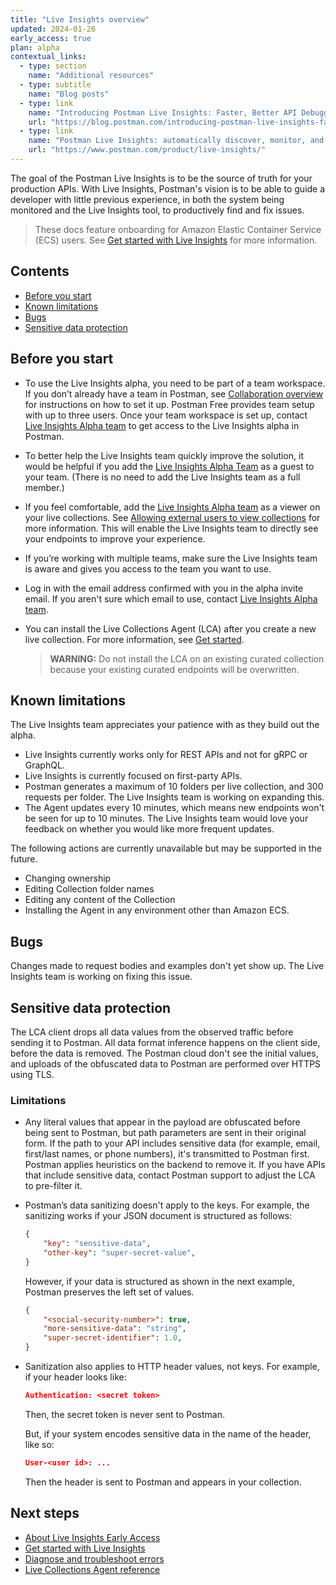 ```yaml
---
title: "Live Insights overview"
updated: 2024-01-26
early_access: true
plan: alpha
contextual_links:
  - type: section
    name: "Additional resources"
  - type: subtitle
    name: "Blog posts"
  - type: link
    name: "Introducing Postman Live Insights: Faster, Better API Debugging"
    url: "https://blog.postman.com/introducing-postman-live-insights-faster-better-api-debugging/"
  - type: link
    name: "Postman Live Insights: automatically discover, monitor, and add APIs"
    url: "https://www.postman.com/product/live-insights/"
---
```


The goal of the Postman Live Insights is to be the source of truth for your production APIs. With Live Insights, Postman's vision is to be able to guide a developer with little previous experience, in both the system being monitored and the Live Insights tool, to productively find and fix issues.

> These docs feature onboarding for Amazon Elastic Container Service (ECS) users. See [Get started with Live Insights](/docs/live-insights/live-insights-gs/) for more information.

## Contents

* [Before you start](#before-you-start)
* [Known limitations](#known-limitations)
* [Bugs](#bugs)
* [Sensitive data protection](#sensitive-data-protection)

## Before you start

* To use the Live Insights alpha, you need to be part of a team workspace. If you don’t already have a team in Postman, see [Collaboration overview](/docs/collaborating-in-postman/working-with-your-team/collaboration-overview/#creating-a-team) for instructions on how to set it up. Postman Free provides team setup with up to three users. Once your team workspace is set up, contact [Live Insights Alpha team](mailto:live.insights.alpha@postman.com) to get access to the Live Insights alpha in Postman.
* To better help the Live Insights team quickly improve the solution, it would be helpful if you add the [Live Insights Alpha Team](mailto:live.insights.alpha@postman.com) as a guest to your team. (There is no need to add the Live Insights team as a full member.)
* If you feel comfortable, add the [Live Insights Alpha team](mailto:live.insights.alpha@postman.com) as a viewer on your live collections. See [Allowing external users to view collections](/docs/collaborating-in-postman/sharing/#allowing-external-users-to-view-collections) for more information. This will enable the Live Insights team to directly see your endpoints to improve your experience.
* If you’re working with multiple teams, make sure the Live Insights team is aware and gives you access to the team you want to use.
* Log in with the email address confirmed with you in the alpha invite email. If you aren't sure which email to use, contact [Live Insights Alpha team](mailto:live.insights.alpha@postman.com).
* You can install the Live Collections Agent (LCA) after you create a new live collection. For more information, see [Get started](#get-started).

    > **WARNING:** Do not install the LCA on an existing curated collection because your existing curated endpoints will be overwritten.

## Known limitations

The Live Insights team appreciates your patience with as they build out the alpha.

* Live Insights currently works only for REST APIs and not for gRPC or GraphQL.
* Live Insights is currently focused on first-party APIs.
* Postman generates a maximum of 10 folders per live collection, and 300 requests per folder. The Live Insights team is working on expanding this.
* The Agent updates every 10 minutes, which means new endpoints won't be seen for up to 10 minutes. The Live Insights team would love your feedback on whether you would like more frequent updates.

The following actions are currently unavailable but may be supported in the future.

* Changing ownership
* Editing Collection folder names
* Editing any content of the Collection
* Installing the Agent in any environment other than Amazon ECS.

## Bugs

Changes made to request bodies and examples don't yet show up. The Live Insights team is working on fixing this issue.

## Sensitive data protection

The LCA client drops all data values from the observed traffic before sending it to Postman. All data format inference happens on the client side, before the data is removed. The Postman cloud don't see the initial values, and uploads of the obfuscated data to Postman are performed over HTTPS using TLS.

### Limitations

* Any literal values that appear in the payload are obfuscated before being sent to Postman, but path parameters are sent in their original form. If the path to your API includes sensitive data (for example, email, first/last names, or phone numbers), it's transmitted to Postman first. Postman applies heuristics on the backend to remove it. If you have APIs that include sensitive data, contact Postman support to adjust the LCA to pre-filter it.
* Postman’s data sanitizing doesn't apply to the keys. For example, the sanitizing works if your JSON document is structured as follows:

    ```json
    {
        "key": "sensitive-data",
        "other-key": "super-secret-value",
    }
    ```

    However, if your data is structured as shown in the next example, Postman preserves the left set of values.

    ```json
    {
        "<social-security-number>": true,
        "more-sensitive-data": "string",
        "super-secret-identifier": 1.0,
    }
    ```

* Sanitization also applies to HTTP header values, not keys. For example, if your header looks like:

    ```json
    Authentication: <secret token>
    ```

    Then, the secret token is never sent to Postman.

    But, if your system encodes sensitive data in the name of the header, like so:

    ```json
    User-<user id>: ...
    ```

    Then the header is sent to Postman and appears in your collection.

## Next steps

* [About Live Insights Early Access](/docs/live-insights/live-insights-early-access/)
* [Get started with Live Insights](/docs/live-insights/live-insights-gs/)
* [Diagnose and troubleshoot errors](/docs/live-insights/live-insights-troubleshoot/)
* [Live Collections Agent reference](/docs/live-insights/live-insights-reference/)
